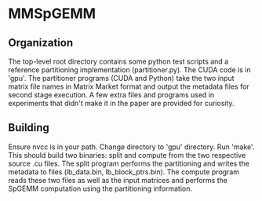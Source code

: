 # MMSpGEMM

## Organization

The top-level root directory contains some python test scripts and a reference partitioning implementation (partitioner.py). The CUDA code is in 'gpu'. The partitioner programs (CUDA and Python) take the two input matrix file names in Matrix Market format and output the metadata files for second stage execution. A few extra files and programs used in experiments that didn't make it in the paper are provided for curiosity.

## Building

Ensure nvcc is in your path. Change directory to 'gpu' directory. Run 'make'. This should build two binaries: split and compute from the two respective source .cu files. The split program performs the partitioning and writes the metadata to files (lb_data.bin, lb_block_ptrs.bin). The compute program reads these two files as well as the input matrices and performs the SpGEMM computation using the partitioning information.
